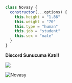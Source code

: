```js
class Novasy {
  constructor(...options) {
    this.height = "1.86"
    this.weight = "70"
    this.type = "human"
    this.job = "student"
    this.sex = "male"
  }
}
```

**Discord Sunucuma Katıl!**

 [![](https://cdn.discordapp.com/attachments/806690258086658090/823829343499321384/68747470733a2f2f696d672e736869656c64732e696f2f62616467652f646973636f72642532302d3732383944412e737667.png)](https://discord.gg/bot)

<img src="https://komarev.com/ghpvc/?username=novasy&label=Ziyaretçi%20Sayısı&color=da004e" alt="Novasy" />
